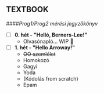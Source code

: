 ## TEXTBOOK

####_Prog1/Prog2 mérési jegyzőkönyv_

- [ ] __0. hét - "Helló, Berners-Lee!"__
  - Olvasónapló... WIP :construction:
- [ ] __1. hét - "Hello Arroway!"__
  - ~~OO szemlélet~~
  - Homokozó
  - Gagyi
  - Yoda
  - (Kódolás from scratch)
  - Epam